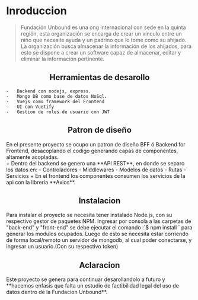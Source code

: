 # Inroduccion 
>Fundación Unbound es una ong internacional con sede en la quinta región, esta
organización se encarga de crear un vínculo entre un niño que necesite ayuda y un padrino que lo tome como su ahijado.
La organización busca almacenar la información de los ahijados, para esto se dispone a crear un software capaz de almacenar, editar y eliminar la información pertinente.

<h2 align="center">Herramientas de desarollo</h2>

	-	Backend con nodejs, express.
	-	Mongo DB como base de datos NoSql.
	-	Vuejs como framework del Frontend
	-	UI con Vuetify
	-	Gestion de roles de usuario con JWT
<h2 align="center">Patron de diseño</h2>
En el presente proyecto se ocupo un patron de diseño BFF ó Backend for Frontend, desacoplando el codigo generando capas de componentes, altamente acopladas.<br>
+ Dentro del backend se genero una **API REST**, en donde se separo los datos en:
		-  Controladores
		-  Middlewares
		-  Modelos de datos
		-  Rutas
		-  Servicios
+ En el frontend los componentes consumen los servicios de la api con la libreria **Axios**.
<h2 align="center">Instalacion</h2>Para instalar el proyecto se necesita tener instalado Node.js, con su respectivo gestor de paquetes NPM.
Ingresar por consola a las carpetas de "back-end" y "front-end" se debe ejecutar el comando :`$ npm install ` para generar los modulos ocupados.
Luego de esto se necesita estar corriendo de forma local/remoto un servidor de mongodb, al cual poder conectarse, y ingresar un usuario.(Con su respectivo token)

<h2 align="center">Aclaracion</h2>Este proyecto se genera para continuar desarollandolo a futuro y **hacemos enfasis que falta un estudio de factibilidad legal del uso de datos dentro de la Fundacion  Unbound**.